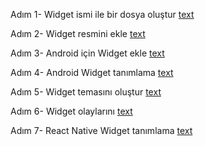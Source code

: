 Adım 1- Widget ismi ile bir dosya oluştur
[text](~/android/app/src/main/java/com/widgetasap/widget/Prayer.java)

Adım 2- Widget resmini ekle
[text](~/android/app/src/main/res/drawable/prayer_preview.png)

Adım 3- Android için Widget ekle
[text](~/android/app/src/main/res/xml/widgetprovider_prayer.xml)

Adım 4- Android Widget tanımlama
[text](~/android/app/src/main/res/xml/widgetprovider_prayer.xml)

Adım 5- Widget temasını oluştur
[text](~/src/widgets/PrayerWidget.tsx)

Adım 6- Widget olaylarını
[text](~/src/widgets/widgetTaskHandler.tsx)

Adım 7- React Native Widget tanımlama
[text](~/index.js)